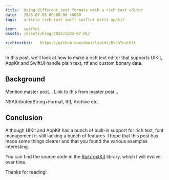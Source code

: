 ```yaml
---
title:  Using different text formats with a rich text editor
date:   2025-07-06 06:00:00 +0000
tags:   article rich-text swift swiftui uikit appkit

icon:   swiftui
assets: /assets/blog/2022/2022-07-01/

richtextkit:   https://github.com/danielsaidi/RichTextKit
---
```


In this post, we'll look at how to make a rich text editor that supports UIKit, AppKit and SwiftUI handle plain text, rtf and custom bonary data.


## Background

Mention master post...
Link to this from master post...

NSAttributedString+Format, Rtf, Archive etc.



## Conclusion

Although UIKit and AppKit has a bunch of built-in support for rich text, font management is still lacking a bunch of features. I hope that this post has made some things clearer and that you found the various examples interesting. 

You can find the source code in the [RichTextKit]({{page.richtextkit}}) library, which I will evolve over time.

Thanks for reading!